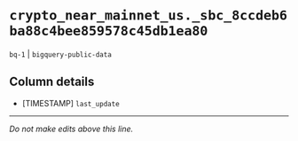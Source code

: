 # `crypto_near_mainnet_us._sbc_8ccdeb6ba88c4bee859578c45db1ea80`
`bq-1` | `bigquery-public-data`

## Column details
* [TIMESTAMP] `last_update`

-------------------------------------------------------------------------------
*Do not make edits above this line.*
